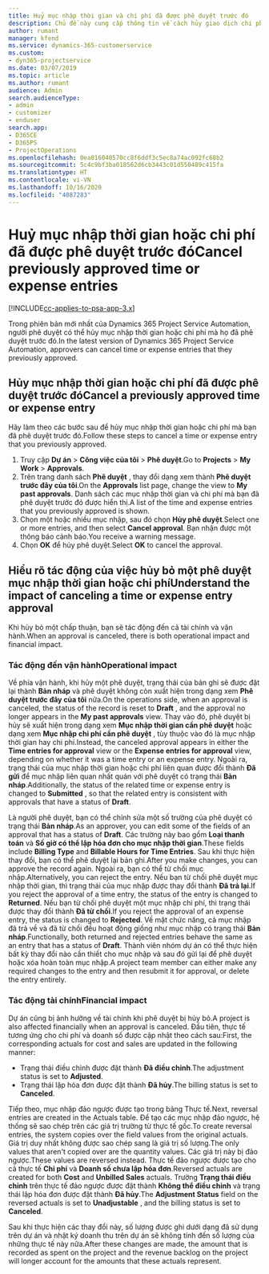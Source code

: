 ```yaml
---
title: Huỷ mục nhập thời gian và chi phí đã được phê duyệt trước đó
description: Chủ đề này cung cấp thông tin về cách hủy giao dịch chi phí và thời gian dự án được phê duyệt.
author: rumant
manager: kfend
ms.service: dynamics-365-customerservice
ms.custom:
- dyn365-projectservice
ms.date: 03/07/2019
ms.topic: article
ms.author: rumant
audience: Admin
search.audienceType:
- admin
- customizer
- enduser
search.app:
- D365CE
- D365PS
- ProjectOperations
ms.openlocfilehash: 0ea816040570cc8f6ddf3c5ec8a74ac092fc68b2
ms.sourcegitcommit: 5c4c9bf3ba018562d6cb3443c01d550489c415fa
ms.translationtype: HT
ms.contentlocale: vi-VN
ms.lasthandoff: 10/16/2020
ms.locfileid: "4087283"
---
```

# <a name="cancel-previously-approved-time-or-expense-entries"></a><span data-ttu-id="316da-103">Huỷ mục nhập thời gian hoặc chi phí đã được phê duyệt trước đó</span><span class="sxs-lookup"><span data-stu-id="316da-103">Cancel previously approved time or expense entries</span></span>

[!INCLUDE[cc-applies-to-psa-app-3.x](../includes/cc-applies-to-psa-app-3x.md)]

<span data-ttu-id="316da-104">Trong phiên bản mới nhất của Dynamics 365 Project Service Automation, người phê duyệt có thể hủy mục nhập thời gian hoặc chi phí mà họ đã phê duyệt trước đó.</span><span class="sxs-lookup"><span data-stu-id="316da-104">In the latest version of Dynamics 365 Project Service Automation, approvers can cancel time or expense entries that they previously approved.</span></span>

## <a name="cancel-a-previously-approved-time-or-expense-entry"></a><span data-ttu-id="316da-105">Hủy mục nhập thời gian hoặc chi phí đã được phê duyệt trước đó</span><span class="sxs-lookup"><span data-stu-id="316da-105">Cancel a previously approved time or expense entry</span></span>

<span data-ttu-id="316da-106">Hãy làm theo các bước sau để hủy mục nhập thời gian hoặc chi phí mà bạn đã phê duyệt trước đó.</span><span class="sxs-lookup"><span data-stu-id="316da-106">Follow these steps to cancel a time or expense entry that you previously approved.</span></span>

1. <span data-ttu-id="316da-107">Truy cập **Dự án** \> **Công việc của tôi** \> **Phê duyệt**.</span><span class="sxs-lookup"><span data-stu-id="316da-107">Go to **Projects** \> **My Work** \> **Approvals**.</span></span>
2. <span data-ttu-id="316da-108">Trên trang danh sách **Phê duyệt** , thay đổi dạng xem thành **Phê duyệt trước đây của tôi**.</span><span class="sxs-lookup"><span data-stu-id="316da-108">On the **Approvals** list page, change the view to **My past approvals**.</span></span> <span data-ttu-id="316da-109">Danh sách các mục nhập thời gian và chi phí mà bạn đã phê duyệt trước đó được hiển thị.</span><span class="sxs-lookup"><span data-stu-id="316da-109">A list of the time and expense entries that you previously approved is shown.</span></span>
3. <span data-ttu-id="316da-110">Chọn một hoặc nhiều mục nhập, sau đó chọn **Hủy phê duyệt**.</span><span class="sxs-lookup"><span data-stu-id="316da-110">Select one or more entries, and then select **Cancel approval**.</span></span> <span data-ttu-id="316da-111">Bạn nhận được một thông báo cảnh báo.</span><span class="sxs-lookup"><span data-stu-id="316da-111">You receive a warning message.</span></span>
4. <span data-ttu-id="316da-112">Chọn **OK** để hủy phê duyệt.</span><span class="sxs-lookup"><span data-stu-id="316da-112">Select **OK** to cancel the approval.</span></span>

## <a name="understand-the-impact-of-canceling-a-time-or-expense-entry-approval"></a><span data-ttu-id="316da-113">Hiểu rõ tác động của việc hủy bỏ một phê duyệt mục nhập thời gian hoặc chi phí</span><span class="sxs-lookup"><span data-stu-id="316da-113">Understand the impact of canceling a time or expense entry approval</span></span>

<span data-ttu-id="316da-114">Khi hủy bỏ một chấp thuận, bạn sẽ tác động đến cả tài chính và vận hành.</span><span class="sxs-lookup"><span data-stu-id="316da-114">When an approval is canceled, there is both operational impact and financial impact.</span></span>

### <a name="operational-impact"></a><span data-ttu-id="316da-115">Tác động đến vận hành</span><span class="sxs-lookup"><span data-stu-id="316da-115">Operational impact</span></span>

<span data-ttu-id="316da-116">Về phía vận hành, khi hủy một phê duyệt, trạng thái của bản ghi sẽ được đặt lại thành **Bản nháp** và phê duyệt không còn xuất hiện trong dạng xem **Phê duyệt trước đây của tôi** nữa.</span><span class="sxs-lookup"><span data-stu-id="316da-116">On the operations side, when an approval is canceled, the status of the record is reset to **Draft** , and the approval no longer appears in the **My past approvals** view.</span></span> <span data-ttu-id="316da-117">Thay vào đó, phê duyệt bị hủy sẽ xuất hiện trong dạng xem **Mục nhập thời gian cần phê duyệt** hoặc dạng xem **Mục nhập chi phí cần phê duyệt** , tùy thuộc vào đó là mục nhập thời gian hay chi phí.</span><span class="sxs-lookup"><span data-stu-id="316da-117">Instead, the canceled approval appears in either the **Time entries for approval** view or the **Expense entries for approval** view, depending on whether it was a time entry or an expense entry.</span></span> <span data-ttu-id="316da-118">Ngoài ra, trạng thái của mục nhập thời gian hoặc chi phí liên quan được đổi thành **Đã gửi** để mục nhập liên quan nhất quán với phê duyệt có trạng thái **Bản nháp**.</span><span class="sxs-lookup"><span data-stu-id="316da-118">Additionally, the status of the related time or expense entry is changed to **Submitted** , so that the related entry is consistent with approvals that have a status of **Draft**.</span></span>

<span data-ttu-id="316da-119">Là người phê duyệt, bạn có thể chỉnh sửa một số trường của phê duyệt có trạng thái **Bản nháp**.</span><span class="sxs-lookup"><span data-stu-id="316da-119">As an approver, you can edit some of the fields of an approval that has a status of **Draft**.</span></span> <span data-ttu-id="316da-120">Các trường này bao gồm **Loại thanh toán** và **Số giờ có thể lập hóa đơn cho mục nhập thời gian**.</span><span class="sxs-lookup"><span data-stu-id="316da-120">These fields include **Billing Type** and **Billable Hours for Time Entries**.</span></span> <span data-ttu-id="316da-121">Sau khi thực hiện thay đổi, bạn có thể phê duyệt lại bản ghi.</span><span class="sxs-lookup"><span data-stu-id="316da-121">After you make changes, you can approve the record again.</span></span> <span data-ttu-id="316da-122">Ngoài ra, bạn có thể từ chối mục nhập.</span><span class="sxs-lookup"><span data-stu-id="316da-122">Alternatively, you can reject the entry.</span></span> <span data-ttu-id="316da-123">Nếu bạn từ chối phê duyệt mục nhập thời gian, thì trạng thái của mục nhập được thay đổi thành **Đã trả lại**.</span><span class="sxs-lookup"><span data-stu-id="316da-123">If you reject the approval of a time entry, the status of the entry is changed to **Returned**.</span></span> <span data-ttu-id="316da-124">Nếu bạn từ chối phê duyệt một mục nhập chi phí, thì trạng thái được thay đổi thành **Đã từ chối**.</span><span class="sxs-lookup"><span data-stu-id="316da-124">If you reject the approval of an expense entry, the status is changed to **Rejected**.</span></span> <span data-ttu-id="316da-125">Về mặt chức năng, cả mục nhập đã trả về và đã từ chối đều hoạt động giống như mục nhập có trạng thái **Bản nháp**.</span><span class="sxs-lookup"><span data-stu-id="316da-125">Functionally, both returned and rejected entries behave the same as an entry that has a status of **Draft**.</span></span> <span data-ttu-id="316da-126">Thành viên nhóm dự án có thể thực hiện bất kỳ thay đổi nào cần thiết cho mục nhập và sau đó gửi lại để phê duyệt hoặc xóa hoàn toàn mục nhập.</span><span class="sxs-lookup"><span data-stu-id="316da-126">A project team member can either make any required changes to the entry and then resubmit it for approval, or delete the entry entirely.</span></span>

### <a name="financial-impact"></a><span data-ttu-id="316da-127">Tác động tài chính</span><span class="sxs-lookup"><span data-stu-id="316da-127">Financial impact</span></span>

<span data-ttu-id="316da-128">Dự án cũng bị ảnh hưởng về tài chính khi phê duyệt bị hủy bỏ.</span><span class="sxs-lookup"><span data-stu-id="316da-128">A project is also affected financially when an approval is canceled.</span></span> <span data-ttu-id="316da-129">Đầu tiên, thực tế tương ứng cho chi phí và doanh số được cập nhật theo cách sau:</span><span class="sxs-lookup"><span data-stu-id="316da-129">First, the corresponding actuals for cost and sales are updated in the following manner:</span></span>

- <span data-ttu-id="316da-130">Trạng thái điều chỉnh được đặt thành **Đã điều chỉnh**.</span><span class="sxs-lookup"><span data-stu-id="316da-130">The adjustment status is set to **Adjusted**.</span></span>
- <span data-ttu-id="316da-131">Trạng thái lập hóa đơn được đặt thành **Đã hủy**.</span><span class="sxs-lookup"><span data-stu-id="316da-131">The billing status is set to **Canceled**.</span></span>

<span data-ttu-id="316da-132">Tiếp theo, mục nhập đảo ngược được tạo trong bảng Thực tế.</span><span class="sxs-lookup"><span data-stu-id="316da-132">Next, reversal entries are created in the Actuals table.</span></span> <span data-ttu-id="316da-133">Để tạo các mục nhập đảo ngược, hệ thống sẽ sao chép trên các giá trị trường từ thực tế gốc.</span><span class="sxs-lookup"><span data-stu-id="316da-133">To create reversal entries, the system copies over the field values from the original actuals.</span></span> <span data-ttu-id="316da-134">Giá trị duy nhất không được sao chép sang là giá trị số lượng.</span><span class="sxs-lookup"><span data-stu-id="316da-134">The only values that aren't copied over are the quantity values.</span></span> <span data-ttu-id="316da-135">Các giá trị này bị đảo ngược.</span><span class="sxs-lookup"><span data-stu-id="316da-135">These values are reversed instead.</span></span> <span data-ttu-id="316da-136">Thực tế đảo ngược được tạo cho cả thực tế **Chi phí** và **Doanh số chưa lập hóa đơn**.</span><span class="sxs-lookup"><span data-stu-id="316da-136">Reversed actuals are created for both **Cost** and **Unbilled Sales** actuals.</span></span> <span data-ttu-id="316da-137">Trường **Trạng thái điều chỉnh** trên thực tế đảo ngược được đặt thành **Không thể điều chỉnh** và trạng thái lập hóa đơn được đặt thành **Đã hủy**.</span><span class="sxs-lookup"><span data-stu-id="316da-137">The **Adjustment Status** field on the reversed actuals is set to **Unadjustable** , and the billing status is set to **Canceled**.</span></span>

<span data-ttu-id="316da-138">Sau khi thực hiện các thay đổi này, số lượng được ghi dưới dạng đã sử dụng trên dự án và nhật ký doanh thu trên dự án sẽ không tính đến số lượng của những thực tế này nữa.</span><span class="sxs-lookup"><span data-stu-id="316da-138">After these changes are made, the amount that is recorded as spent on the project and the revenue backlog on the project will longer account for the amounts that these actuals represent.</span></span>
